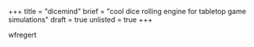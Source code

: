 +++
title = "dicemind"
brief = "cool dice rolling engine for tabletop game simulations" 
draft = true
unlisted = true
+++

wfregert